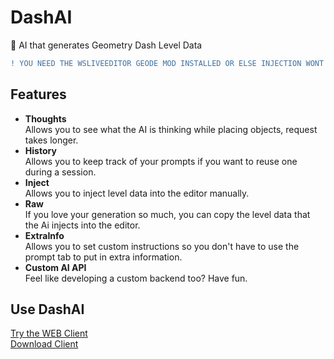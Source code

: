 # DashAI
🤖 AI that generates Geometry Dash Level Data
```diff
! YOU NEED THE WSLIVEEDITOR GEODE MOD INSTALLED OR ELSE INJECTION WONT WORK !
```
## Features
- <b>Thoughts</b>  
Allows you to see what the AI is thinking while placing objects, request takes longer.  
- <b>History</b>  
Allows you to keep track of your prompts if you want to reuse one during a session.  
- <b>Inject</b>  
Allows you to inject level data into the editor manually.  
- <b>Raw</b>  
If you love your generation so much, you can copy the level data that the Ai injects into the editor.  
- <b>ExtraInfo</b>  
Allows you to set custom instructions so you don't have to use the prompt tab to put in extra information.  
- <b>Custom AI API</b>  
Feel like developing a custom backend too? Have fun.
## Use DashAI
<a href="./client.html">Try the WEB Client</a>  
<a href="https://github.com/jarvisdevlin/DashAI/releases">Download Client</a>

